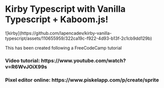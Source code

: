 <h1>Kirby Typescript with Vanilla Typescript + Kaboom.js!</h1>
![kirby](https://github.com/lapencadev/kirby-vanilla-typescript/assets/110655959/322ca19c-f922-4d93-b13f-2c1cb9dd129b)
<p>This has been created following a FreeCodeCamp tutorial</p>
<h3>Video tutorial: https://www.youtube.com/watch?v=R6WvJOiX99s</h3>
<h3>Pixel editor online: https://www.piskelapp.com/p/create/sprite</h3>
